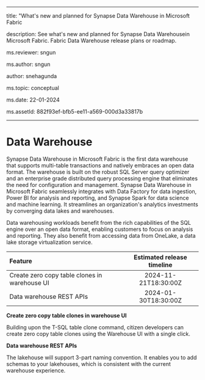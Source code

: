  
- - -

title: "What's new and planned for Synapse Data Warehouse in Microsoft Fabric 

description: See what's new and planned for Synapse Data Warehousein Microsoft Fabric. Fabric Data Warehouse release plans or roadmap.

ms.reviewer: sngun

ms.author: sngun

author: snehagunda

ms.topic: conceptual

ms.date: 22-01-2024 

ms.assetId: 882f93ef-bfb5-ee11-a569-000d3a33817b

- - -

  
# Data Warehouse

Synapse Data Warehouse in Microsoft Fabric is the first data warehouse that supports multi-table transactions and natively embraces an open data format. The warehouse is built on the robust SQL Server query optimizer and an enterprise grade distributed query processing engine that eliminates the need for configuration and management. Synapse Data Warehouse in Microsoft Fabric seamlessly integrates with Data Factory for data ingestion, Power BI for analysis and reporting, and Synapse Spark for data science and machine learning. It streamlines an organization's analytics investments by converging data lakes and warehouses.

Data warehousing workloads benefit from the rich capabilities of the SQL engine over an open data format, enabling customers to focus on analysis and reporting. They also benefit from accessing data from OneLake, a data lake storage virtualization service.

|     **Feature**      | **Estimated release timeline** |    
|:-------------------| :------------------------------:|   
| Create zero copy table clones in warehouse UI   |2024-11-21T18:30:00Z   | 
| Data warehouse REST APIs   |2024-01-30T18:30:00Z   |

**Create zero copy table clones in warehouse UI**

Building upon the T-SQL table clone command, citizen developers can create zero
copy table clones using the Warehouse UI with a single click.



**Data warehouse REST APIs**

The lakehouse will support 3-part naming convention. It enables you to add
schemas to your lakehouses, which is consistent with the current warehouse
experience.


